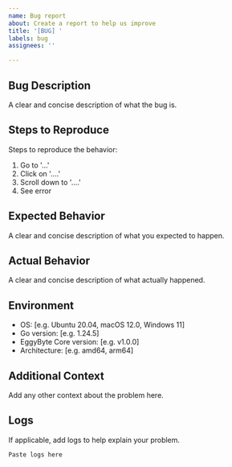 ```yaml
---
name: Bug report
about: Create a report to help us improve
title: '[BUG] '
labels: bug
assignees: ''

---
```


## Bug Description

A clear and concise description of what the bug is.

## Steps to Reproduce

Steps to reproduce the behavior:
1. Go to '...'
2. Click on '....'
3. Scroll down to '....'
4. See error

## Expected Behavior

A clear and concise description of what you expected to happen.

## Actual Behavior

A clear and concise description of what actually happened.

## Environment

- OS: [e.g. Ubuntu 20.04, macOS 12.0, Windows 11]
- Go version: [e.g. 1.24.5]
- EggyByte Core version: [e.g. v1.0.0]
- Architecture: [e.g. amd64, arm64]

## Additional Context

Add any other context about the problem here.

## Logs

If applicable, add logs to help explain your problem.

```
Paste logs here
```